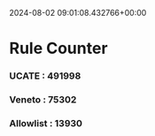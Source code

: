2024-08-02 09:01:08.432766+00:00
# Rule Counter 
 ### UCATE : 491998

 ### Veneto : 75302

 ### Allowlist : 13930